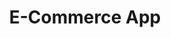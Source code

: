 ---
title: "E-Commerce App"
description: "Una aplicación de comercio electrónico con carrito de compras, pasarela de pagos y panel de administración."
image: "/projects/ecommerce-app.png"
url: "https://example.com/ecommerce-app"
deployurl: ""
tags: ["web", "ecommerce", "react", "nodejs", "tailwindcss", "mongodb"]
order: 2
---
